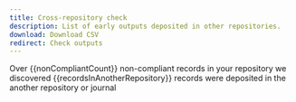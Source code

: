 ```yaml
---
title: Cross-repository check
description: List of early outputs deposited in other repositories.
download: Download CSV
redirect: Check outputs
---
```


Over {{nonCompliantCount}} non-compliant records in your repository we discovered
{{recordsInAnotherRepository}} records were deposited in the another repository or journal
